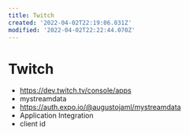 ```yaml
---
title: Twitch
created: '2022-04-02T22:19:06.031Z'
modified: '2022-04-02T22:22:44.070Z'
---
```


# Twitch

- https://dev.twitch.tv/console/apps
- mystreamdata
- https://auth.expo.io/@augustojaml/mystreamdata
- Application Integration
- client id

